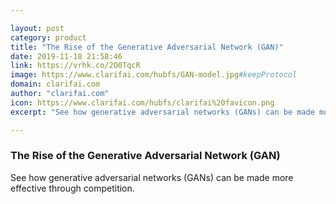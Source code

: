 ```yaml
---

layout: post
category: product
title: "The Rise of the Generative Adversarial Network (GAN)"
date: 2019-11-18 21:58:46
link: https://vrhk.co/2O0TqcR
image: https://www.clarifai.com/hubfs/GAN-model.jpg#keepProtocol
domain: clarifai.com
author: "clarifai.com"
icon: https://www.clarifai.com/hubfs/clarifai%20favicon.png
excerpt: "See how generative adversarial networks (GANs) can be made more effective through competition."

---
```


### The Rise of the Generative Adversarial Network (GAN)

See how generative adversarial networks (GANs) can be made more effective through competition.